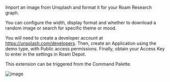 Import an image from Unsplash and format it for your Roam Research graph.

You can configure the width, display format and whether to download a random image or search for specific theme or mood.

You will need to create a developer account at https://unsplash.com/developers.
Then, create an Application using the demo type, with Public access permissions.
Finally, obtain your Access Key to enter in the settings in Roam Depot.

This extension can be triggered from the Command Palette.

![image](https://user-images.githubusercontent.com/6857790/181731393-7ed98a76-9558-4434-929d-3bff2c71ed77.png)
